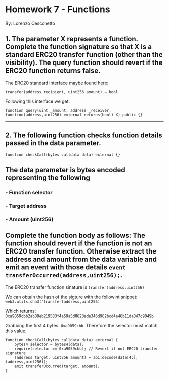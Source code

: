 # Homework 7 - Functions

By: Lorenzo Cesconetto

## 1. The parameter X represents a function. Complete the function signature so that X is a standard ERC20 transfer function (other than the visibility). The query function should revert if the ERC20 function returns false.

The ERC20 standard interface maybe found [here](https://docs.openzeppelin.com/contracts/2.x/api/token/erc20#ERC20-transfer-address-uint256-):
```
transfer(address recipient, uint256 amount) → bool
```

Following this interface we get:
```
function query(uint _amount, address _receiver, function(address,uint256) external returns(bool) X) public {}
```


---

## 2. The following function checks function details passed in the data parameter.
```
function checkCall(bytes calldata data) external {}
```

## The data parameter is bytes encoded representing the following 
### - Function selector
### - Target address
### - Amount (uint256)

## Complete the function body as follows: The function should revert if the function is not an ERC20 transfer function. Otherwise extract the address and amount from the data variable and emit an event with those details `event transferOccurred(address,uint256);`.


The ERC20 transfer function sinature is `transfer(address,uint256)`

We can obtain the hash of the sigture with the followint snippet: `web3.utils.sha3("transfer(address,uint256)`

Which returns: `0xa9059cbb2ab09eb219583f4a59a5d0623ade346d962bcd4e46b11da047c9049b`

Grabbing the first 4 bytes: `0xa9059cbb`. Therefore the selector must match this value.

```
function checkCall(bytes calldata data) external {
    bytes4 selector = bytes4(data);
    require(selector == 0xa9059cbb); // Revert if not ERC20 transfer signature
    (address target, uint256 amount) = abi.decode(data[4:], (address,uint256));
    emit transferOccurred(target, amount);
}
```

